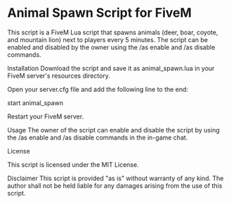 # Animal Spawn Script for FiveM

This script is a FiveM Lua script that spawns animals (deer, boar, coyote, and mountain lion) next to players every 5 minutes. The script can be enabled and disabled by the owner using the /as enable and /as disable commands.

Installation
Download the script and save it as animal_spawn.lua in your FiveM server's resources directory.

Open your server.cfg file and add the following line to the end:

start animal_spawn

Restart your FiveM server.

Usage
The owner of the script can enable and disable the script by using the /as enable and /as disable commands in the in-game chat.

License

This script is licensed under the MIT License.

Disclaimer
This script is provided "as is" without warranty of any kind. The author shall not be held liable for any damages arising from the use of this script.
